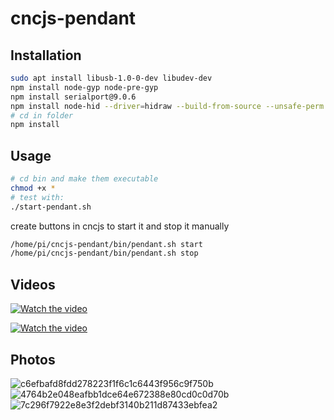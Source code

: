 # cncjs-pendant

## Installation

```bash
sudo apt install libusb-1.0-0-dev libudev-dev
npm install node-gyp node-pre-gyp
npm install serialport@9.0.6
npm install node-hid --driver=hidraw --build-from-source --unsafe-perm
# cd in folder
npm install

```

## Usage

```bash
# cd bin and make them executable
chmod +x *
# test with:
./start-pendant.sh
```

create buttons in cncjs to start it and stop it  manually
```bash
/home/pi/cncjs-pendant/bin/pendant.sh start
/home/pi/cncjs-pendant/bin/pendant.sh stop
```

## Videos
[![Watch the video](https://img.youtube.com/vi/k8Y83dueoSw/maxresdefault.jpg)](https://www.youtube.com/watch?v=k8Y83dueoSw)

[![Watch the video](https://img.youtube.com/vi/FDcoXQhSJkc/maxresdefault.jpg)](https://www.youtube.com/watch?v=FDcoXQhSJkc)

## Photos

![c6efbafd8fdd278223f1f6c1c6443f956c9f750b](https://github.com/jon-daemon/cncjs-pendant/assets/206048/4f9a0b57-7364-4f1d-a404-29e9791054e3)
![4764b2e048eafbb1dce64e672388e80cd0c0d70b](https://github.com/jon-daemon/cncjs-pendant/assets/206048/0430e2ff-1a21-473b-931e-3e394e865dc6)
![7c296f7922e8e3f2debf3140b211d87433ebfea2](https://github.com/jon-daemon/cncjs-pendant/assets/206048/5a824d8e-8703-42ed-90a9-c02af69ca442)
